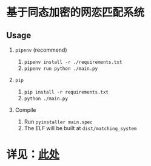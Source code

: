 # 基于同态加密的网恋匹配系统

## Usage
1. `pipenv` (recommend)
    1. `pipenv install -r ./requirements.txt`
    2. `pipenv run python ./main.py`

2. `pip` 
    1. `pip install -r requirements.txt`
    2. `python ./main.py`

3. Compile
    1. Run `pyinstaller main.spec`
    2. The *ELF* will be built at `dist/matching_system`

# 详见：[此处](https://github.klizz111.io/pk/match_system)